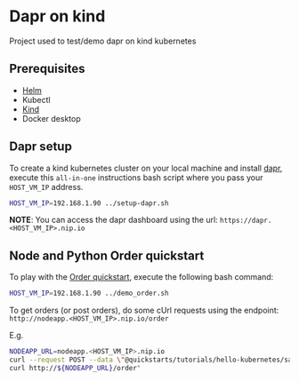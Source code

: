 # Dapr on kind

Project used to test/demo dapr on kind kubernetes

## Prerequisites

- [Helm](https://helm.sh/docs/intro/install/)
- Kubectl
- [Kind](https://kind.sigs.k8s.io/docs/user/quick-start/#installation)
- Docker desktop

## Dapr setup

To create a kind kubernetes cluster on your local machine and install [dapr](https://dapr.io/), execute this `all-in-one` instructions bash script where you pass your `HOST_VM_IP` address.

```bash
HOST_VM_IP=192.168.1.90 ../setup-dapr.sh
```

**NOTE**: You can access the dapr dashboard using the url: `https://dapr.<HOST_VM_IP>.nip.io`

## Node and Python Order quickstart

To play with the [Order quickstart](https://github.com/dapr/quickstarts/tree/master/tutorials/hello-kubernetes), execute the following bash command:
```bash
HOST_VM_IP=192.168.1.90 ../demo_order.sh
```

To get orders (or post orders), do some cUrl requests using the endpoint: `http://nodeapp.<HOST_VM_IP>.nip.io/order`

E.g.
```bash
NODEAPP_URL=nodeapp.<HOST_VM_IP>.nip.io
curl --request POST --data \"@quickstarts/tutorials/hello-kubernetes/sample.json\" --header Content-Type:application/json http://${NODEAPP_URL}/neworder
curl http://${NODEAPP_URL}/order"
```
